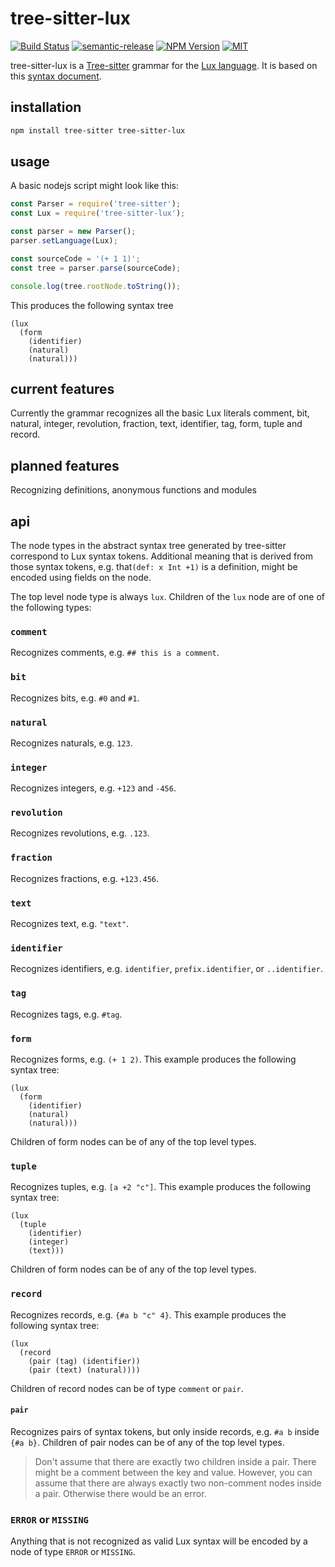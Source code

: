 # tree-sitter-lux

[![Build Status](https://dev.azure.com/fabianachammer/tree-sitter-lux/_apis/build/status/release?branchName=master&label=build)](https://dev.azure.com/fabianachammer/tree-sitter-lux/_build/latest?definitionId=7&branchName=master)
[![semantic-release](https://img.shields.io/badge/%20%20%F0%9F%93%A6%F0%9F%9A%80-semantic--release-e10079.svg)](https://github.com/semantic-release/semantic-release)
[![NPM Version](https://img.shields.io/npm/v/tree-sitter-lux)](https://www.npmjs.com/package/tree-sitter-lux)
[![MIT](https://img.shields.io/github/license/fachammer/tree-sitter-lux)](https://choosealicense.com/licenses/mit/)

tree-sitter-lux is a [Tree-sitter](http://tree-sitter.github.io/tree-sitter/)
grammar for the [Lux language](https://github.com/LuxLang/lux).
It is based on this [syntax document](https://github.com/LuxLang/lux/blob/4049370ec0d0bec578b8fcb83700d020e81386c4/documentation/specification/Syntax.md).

## installation

```bash
npm install tree-sitter tree-sitter-lux
```

## usage

A basic nodejs script might look like this:

```javascript
const Parser = require('tree-sitter');
const Lux = require('tree-sitter-lux');

const parser = new Parser();
parser.setLanguage(Lux);

const sourceCode = '(+ 1 1)';
const tree = parser.parse(sourceCode);

console.log(tree.rootNode.toString());
```

This produces the following syntax tree

```
(lux
  (form
    (identifier)
    (natural)
    (natural)))
```

## current features

Currently the grammar recognizes all the basic Lux literals comment, bit, natural, integer, revolution, fraction, text, identifier, tag, form, tuple and record.

## planned features

Recognizing definitions, anonymous functions and modules

## api
The node types in the abstract syntax tree generated by tree-sitter correspond to Lux syntax tokens.
Additional meaning that is derived from those syntax tokens, e.g. that`(def: x Int +1)` is a definition,
might be encoded using fields on the node.

The top level node type is always `lux`.
Children of the `lux` node are of one of the following types:

### `comment`
Recognizes comments, e.g. `## this is a comment`.

### `bit`
Recognizes bits, e.g. `#0` and `#1`.

### `natural`
Recognizes naturals, e.g. `123`.

### `integer`
Recognizes integers, e.g. `+123` and `-456`.

### `revolution`
Recognizes revolutions, e.g. `.123`.

### `fraction`
Recognizes fractions, e.g. `+123.456`.

### `text`
Recognizes text, e.g. `"text"`.

### `identifier`
Recognizes identifiers, e.g. `identifier`, `prefix.identifier`, or `..identifier`.

### `tag`
Recognizes tags, e.g. `#tag`.

### `form`
Recognizes forms, e.g. `(+ 1 2)`.
This example produces the following syntax tree:

    (lux
      (form
        (identifier)
        (natural)
        (natural)))

Children of form nodes can be of any of the top level types.

### `tuple`
Recognizes tuples, e.g. `[a +2 "c"]`.
This example produces the following syntax tree:

    (lux
      (tuple
        (identifier)
        (integer)
        (text)))

Children of form nodes can be of any of the top level types.

### `record`
Recognizes records, e.g. `{#a b "c" 4}`.
This example produces the following syntax tree:

    (lux
      (record
        (pair (tag) (identifier))
        (pair (text) (natural))))

Children of record nodes can be of type `comment` or `pair`.

#### `pair`
Recognizes pairs of syntax tokens, but only inside records, e.g. `#a b` inside `{#a b}`.
Children of pair nodes can be of any of the top level types.

> Don't assume that there are exactly two children inside a pair.
> There might be a comment between the key and value.
> However, you can assume that there are always exactly two non-comment nodes inside a pair.
> Otherwise there would be an error.

### `ERROR` or `MISSING`
Anything that is not recognized as valid Lux syntax will be encoded by a node of type `ERROR` or `MISSING`.
